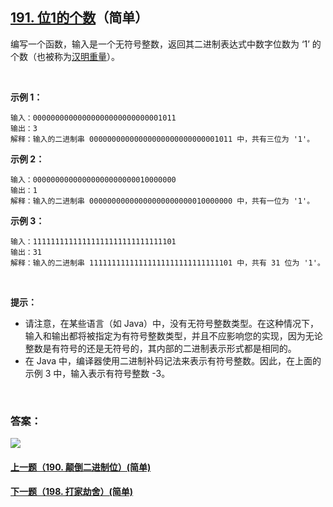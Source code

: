 ## [191. 位1的个数](https://leetcode-cn.com/problems/number-of-1-bits/)（简单）

编写一个函数，输入是一个无符号整数，返回其二进制表达式中数字位数为 ‘1’ 的个数（也被称为[汉明重量](https://baike.baidu.com/item/汉明重量)）。

<br/>

**示例 1：**

```
输入：00000000000000000000000000001011
输出：3
解释：输入的二进制串 00000000000000000000000000001011 中，共有三位为 '1'。
```

**示例 2：**

```
输入：00000000000000000000000010000000
输出：1
解释：输入的二进制串 00000000000000000000000010000000 中，共有一位为 '1'。
```

**示例 3：**

```
输入：11111111111111111111111111111101
输出：31
解释：输入的二进制串 11111111111111111111111111111101 中，共有 31 位为 '1'。
```

<br/>

**提示：**

- 请注意，在某些语言（如 Java）中，没有无符号整数类型。在这种情况下，输入和输出都将被指定为有符号整数类型，并且不应影响您的实现，因为无论整数是有符号的还是无符号的，其内部的二进制表示形式都是相同的。
- 在 Java 中，编译器使用二进制补码记法来表示有符号整数。因此，在上面的 示例 3 中，输入表示有符号整数 -3。

<br/>

### 答案：



![](https://img-blog.csdnimg.cn/20200807155236311.png)

#### [上一题（190. 颠倒二进制位）(简单)](https://github.com/sdwwld/leetCode/blob/master/src/main/java/com/wld/java/leetcode/leetCode0190.md)

#### [下一题（198. 打家劫舍）(简单)](https://github.com/sdwwld/leetCode/blob/master/src/main/java/com/wld/java/leetcode/leetCode0198.md)
